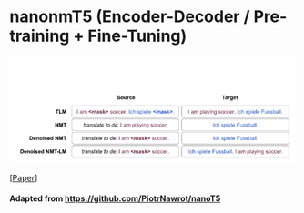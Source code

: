 # nanonmT5 (Encoder-Decoder / Pre-training + Fine-Tuning)

![nanoT5](assets/nmT5.png)

[[Paper](https://arxiv.org/abs/2309.02373)] 
#### Adapted from   https://github.com/PiotrNawrot/nanoT5 